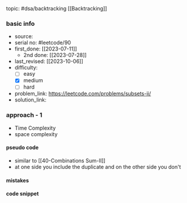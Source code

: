 topic: #dsa/backtracking [[Backtracking]]

### basic info
- source: 
- serial no: #leetcode/90
- first_done: [[2023-07-11]]
	- 2nd done: [[2023-07-28]]
- last_revised: [[2023-10-06]]
- difficulty:
	- [ ] easy
	- [x] medium
	- [ ] hard
- problem_link: https://leetcode.com/problems/subsets-ii/
- solution_link:

### approach - 1
- Time Complexity
- space complexity

#### pseudo code
- similar to [[40-Combinations Sum-II]]
- at one side you include the duplicate and on the other side you don't
#### mistakes

#### code snippet
```python

```